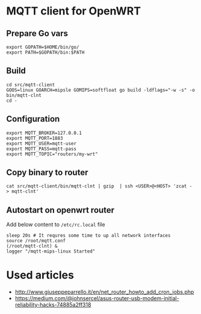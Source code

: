 # MQTT client for OpenWRT

##


## Prepare Go vars

```
export GOPATH=$HOME/bin/go/
export PATH=$GOPATH/bin:$PATH
```

## Build

```
cd src/mqtt-client
GOOS=linux GOARCH=mipsle GOMIPS=softfloat go build -ldflags="-w -s" -o bin/mqtt-clnt
cd -
```

## Configuration

```
export MQTT_BROKER=127.0.0.1
export MQTT_PORT=1883
export MQTT_USER=mqtt-user
export MQTT_PASS=mqtt-pass
export MQTT_TOPIC="routers/my-wrt"
```

## Copy binary to router

`cat src/mqtt-client/bin/mqtt-clnt | gzip  | ssh <USER>@<HOST> 'zcat - > mqtt-clnt'`

## Autostart on openwrt router

Add below content to `/etc/rc.local` file
```
sleep 20s # It requres some time to up all network interfaces
source /root/mqtt.conf
(/root/mqtt-clnt) &
logger "/mqtt-mips-linux Started"
```

# Used articles

- http://www.giuseppeparrello.it/en/net_router_howto_add_cron_jobs.php
- https://medium.com/@johnsercel/asus-router-usb-modem-initial-reliability-hacks-74885a2ff318
